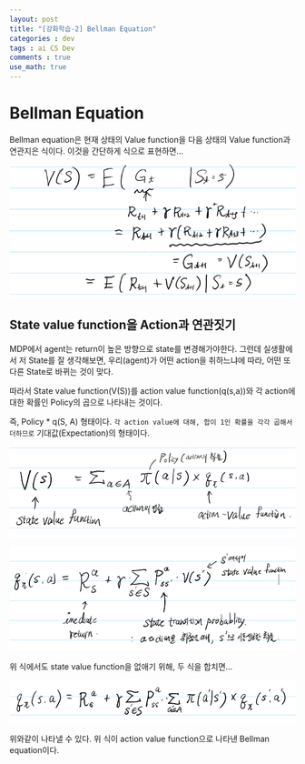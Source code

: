 ```yaml
---
layout: post
title: "[강화학습-2] Bellman Equation"
categories : dev
tags : ai CS Dev
comments : true
use_math: true
---
```




# Bellman Equation 
 Bellman equation은 현재 상태의 Value function을 다음 상태의 Value function과 연관지은 식이다. 이것을 간단하게 식으로 표현하면...   

 ![eq0_bellman_equation](https://github.com/leeseho/leeseho.github.io/blob/master/_posts/images/2020-04-13-22-14-03.png?raw=true)  
 

 ## State value function을 Action과 연관짓기  
 MDP에서 agent는 return이 높은 방향으로 state를 변경해가야한다. 
 그런데 실생활에서 저 State를 잘 생각해보면, 우리(agent)가 어떤 action을 취하느냐에 따라, 어떤 또다른 State로 바뀌는 것이 맞다. 

  따라서 State value function(V(S))를 action value function(q(s,a))와 각 action에 대한 확률인 Policy의 곱으로 나타내는 것이다.  
  
  즉, Policy * q(S, A) 형태이다. `각 action value에 대해, 합이 1인 확률을 각각 곱해서 더하므로` 기대값(Expectation)의 형태이다.  

 ![eq1_V(s)_q(s)](https://github.com/leeseho/leeseho.github.io/blob/master/_posts/images/2020-04-13-21-42-20.png?raw=true)
 
 
 ![eq2_q-function](https://github.com/leeseho/leeseho.github.io/blob/master/_posts/images/2020-04-13-21-57-41.png?raw=true)

  위 식에서도 state value function을 없애기 위해, 두 식을 합치면...  

  ![eq3_Bellman_q-function](https://github.com/leeseho/leeseho.github.io/blob/master/_posts/images/2020-04-13-22-00-23.png?raw=true)  

 위와같이 나타낼 수 있다. 위 식이 action value function으로 나타낸 Bellman equation이다.  